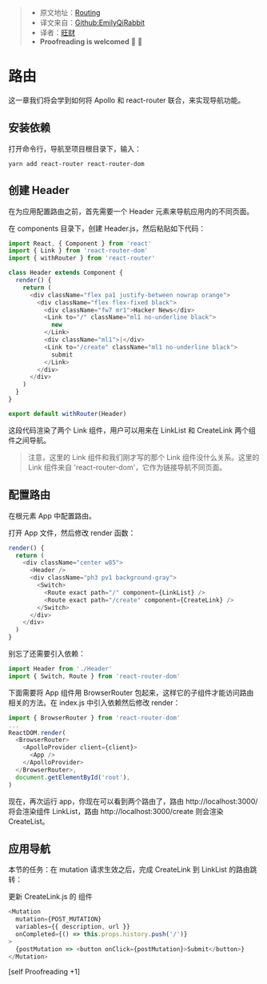 > * 原文地址：[Routing](https://www.howtographql.com/react-apollo/4-routing/)
> * 译文来自：[Github:EmilyQiRabbit](https://github.com/EmilyQiRabbit/GraphQLTranslation)
> * 译者：[旺财](https://github.com/EmilyQiRabbit)
> * **Proofreading is welcomed** 🙋 🎉

# 路由

这一章我们将会学到如何将 Apollo 和 react-router 联合，来实现导航功能。

## 安装依赖

打开命令行，导航至项目根目录下，输入：

```
yarn add react-router react-router-dom
```

## 创建 Header

在为应用配置路由之前，首先需要一个 Header 元素来导航应用内的不同页面。

在 components 目录下，创建 Header.js，然后粘贴如下代码：

```JavaScript
import React, { Component } from 'react'
import { Link } from 'react-router-dom'
import { withRouter } from 'react-router'

class Header extends Component {
  render() {
    return (
      <div className="flex pa1 justify-between nowrap orange">
        <div className="flex flex-fixed black">
          <div className="fw7 mr1">Hacker News</div>
          <Link to="/" className="ml1 no-underline black">
            new
          </Link>
          <div className="ml1">|</div>
          <Link to="/create" className="ml1 no-underline black">
            submit
          </Link>
        </div>
      </div>
    )
  }
}

export default withRouter(Header)
```

这段代码渲染了两个 Link 组件，用户可以用来在 LinkList 和 CreateLink 两个组件之间导航。

> 注意，这里的 Link 组件和我们刚才写的那个 Link 组件没什么关系。这里的 Link 组件来自 'react-router-dom'，它作为链接导航不同页面。

## 配置路由 

在根元素 App 中配置路由。

打开 App 文件，然后修改 render 函数：

```JavaScript
render() {
  return (
    <div className="center w85">
      <Header />
      <div className="ph3 pv1 background-gray">
        <Switch>
          <Route exact path="/" component={LinkList} />
          <Route exact path="/create" component={CreateLink} />
        </Switch>
      </div>
    </div>
  )
}
```

别忘了还需要引入依赖：

```JavaScript
import Header from './Header'
import { Switch, Route } from 'react-router-dom'
```

下面需要将 App 组件用 BrowserRouter 包起来，这样它的子组件才能访问路由相关的方法。在 index.js 中引入依赖然后修改 render：

```JavaScript
import { BrowserRouter } from 'react-router-dom'
...
ReactDOM.render(
  <BrowserRouter>
    <ApolloProvider client={client}>
      <App />
    </ApolloProvider>
  </BrowserRouter>,
  document.getElementById('root'),
)
```

现在，再次运行 app，你现在可以看到两个路由了，路由 http://localhost:3000/ 将会渲染组件 LinkList，路由 http://localhost:3000/create 则会渲染 CreateList。

## 应用导航

本节的任务：在 mutation 请求生效之后，完成 CreateLink 到 LinkList 的路由跳转：

更新 CreateLink.js 的 <Mutation /> 组件

```JavaScript
<Mutation
  mutation={POST_MUTATION}
  variables={{ description, url }}
  onCompleted={() => this.props.history.push('/')}
>
  {postMutation => <button onClick={postMutation}>Submit</button>}
</Mutation>
```

[self Proofreading +1]
